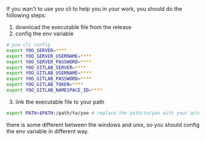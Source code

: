 If you wan't to use yoo cli to help you in your work, you should do the following steps:

1. download the executable file from the release
2. config the env variable

```zsh
# yoo-cli config
export YOO_SERVER=****
export YOO_SERVER_USERNAME=****
export YOO_SERVER_PASSWORD=****
export YOO_GITLAB_SERVER=****
export YOO_GITLAB_USERNAME=****
export YOO_GITLAB_PASSWORD=****
export YOO_GITLAB_TOKEN=****
export YOO_GITLAB_NAMESPACE_ID=****
```

3. link the executable file to your path

```zsh
export PATH=$PATH:/path/to/yoo # replace the path/to/yoo with your actual path
```

there is some different between the windows and unix, so you should config the env variable in different way.
